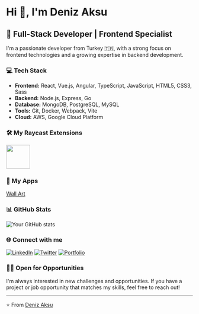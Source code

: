 # Hi 👋, I'm Deniz Aksu

## 🚀 Full-Stack Developer | Frontend Specialist

I'm a passionate developer from Turkey 🇹🇷, with a strong focus on frontend technologies and a growing expertise in backend development.

### 💻 Tech Stack

- **Frontend:** React, Vue.js, Angular, TypeScript, JavaScript, HTML5, CSS3, Sass
- **Backend:** Node.js, Express, Go
- **Database:** MongoDB, PostgreSQL, MySQL
- **Tools:** Git, Docker, Webpack, Vite
- **Cloud:** AWS, Google Cloud Platform

### 🛠️ My Raycast Extensions

<a title="Install chatgpt3-prompt Raycast Extension" href="https://www.raycast.com/denizyoldas/chatgpt3-prompt"><img src="https://www.raycast.com/denizyoldas/chatgpt3-prompt/install_button@2x.png" height="64" alt="" style="height: 64px;"></a>

###  My Apps

[Wall Art](https://apps.apple.com/app/id6736956888)

### 📊 GitHub Stats

![Your GitHub stats](https://github-readme-stats.vercel.app/api?username=yourusername&show_icons=true&theme=radical)

### 🌐 Connect with me

[![LinkedIn](https://img.shields.io/badge/LinkedIn-0077B5?style=for-the-badge&logo=linkedin&logoColor=white)](https://linkedin.com/in/denizyoldas)
[![Twitter](https://img.shields.io/badge/Twitter-1DA1F2?style=for-the-badge&logo=twitter&logoColor=white)](https://twitter.com/yoldasaksu)
[![Portfolio](https://img.shields.io/badge/Portfolio-FF5722?style=for-the-badge&logo=google-chrome&logoColor=white)](https://denizyoldas.com)

### 👨‍💻 Open for Opportunities

I'm always interested in new challenges and opportunities. If you have a project or job opportunity that matches my skills, feel free to reach out!

---

⭐️ From [Deniz Aksu](https://github.com/denizyoldas)
